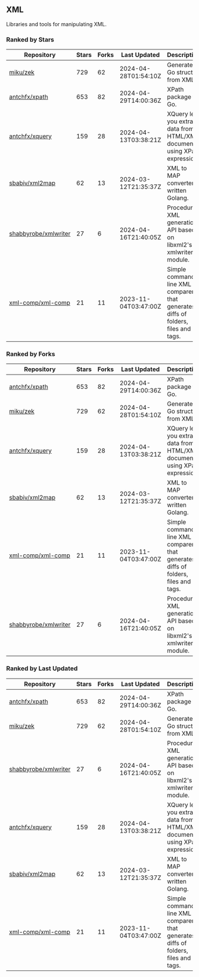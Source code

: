 ## XML

Libraries and tools for manipulating XML.

### Ranked by Stars

| Repository | Stars | Forks | Last Updated | Description | 
|------------|-------|-------|--------------|-------------|
| [miku/zek](https://github.com/miku/zek) | 729 | 62 | 2024-04-28T01:54:10Z |  Generate a Go struct from XML. |
| [antchfx/xpath](https://github.com/antchfx/xpath) | 653 | 82 | 2024-04-29T14:00:36Z |  XPath package for Go. |
| [antchfx/xquery](https://github.com/antchfx/xquery) | 159 | 28 | 2024-04-13T03:38:21Z |  XQuery lets you extract data from HTML/XML documents using XPath expression. |
| [sbabiv/xml2map](https://github.com/sbabiv/xml2map) | 62 | 13 | 2024-03-12T21:35:37Z |  XML to MAP converter written Golang. |
| [shabbyrobe/xmlwriter](https://github.com/shabbyrobe/xmlwriter) | 27 | 6 | 2024-04-16T21:40:05Z |  Procedural XML generation API based on libxml2's xmlwriter module. |
| [xml-comp/xml-comp](https://github.com/xml-comp/xml-comp) | 21 | 11 | 2023-11-04T03:47:00Z |  Simple command line XML comparer that generates diffs of folders, files and tags. |

### Ranked by Forks

| Repository | Stars | Forks | Last Updated | Description | 
|------------|-------|-------|--------------|-------------|
| [antchfx/xpath](https://github.com/antchfx/xpath) | 653 | 82 | 2024-04-29T14:00:36Z |  XPath package for Go. |
| [miku/zek](https://github.com/miku/zek) | 729 | 62 | 2024-04-28T01:54:10Z |  Generate a Go struct from XML. |
| [antchfx/xquery](https://github.com/antchfx/xquery) | 159 | 28 | 2024-04-13T03:38:21Z |  XQuery lets you extract data from HTML/XML documents using XPath expression. |
| [sbabiv/xml2map](https://github.com/sbabiv/xml2map) | 62 | 13 | 2024-03-12T21:35:37Z |  XML to MAP converter written Golang. |
| [xml-comp/xml-comp](https://github.com/xml-comp/xml-comp) | 21 | 11 | 2023-11-04T03:47:00Z |  Simple command line XML comparer that generates diffs of folders, files and tags. |
| [shabbyrobe/xmlwriter](https://github.com/shabbyrobe/xmlwriter) | 27 | 6 | 2024-04-16T21:40:05Z |  Procedural XML generation API based on libxml2's xmlwriter module. |

### Ranked by Last Updated

| Repository | Stars | Forks | Last Updated | Description | 
|------------|-------|-------|--------------|-------------|
| [antchfx/xpath](https://github.com/antchfx/xpath) | 653 | 82 | 2024-04-29T14:00:36Z |  XPath package for Go. |
| [miku/zek](https://github.com/miku/zek) | 729 | 62 | 2024-04-28T01:54:10Z |  Generate a Go struct from XML. |
| [shabbyrobe/xmlwriter](https://github.com/shabbyrobe/xmlwriter) | 27 | 6 | 2024-04-16T21:40:05Z |  Procedural XML generation API based on libxml2's xmlwriter module. |
| [antchfx/xquery](https://github.com/antchfx/xquery) | 159 | 28 | 2024-04-13T03:38:21Z |  XQuery lets you extract data from HTML/XML documents using XPath expression. |
| [sbabiv/xml2map](https://github.com/sbabiv/xml2map) | 62 | 13 | 2024-03-12T21:35:37Z |  XML to MAP converter written Golang. |
| [xml-comp/xml-comp](https://github.com/xml-comp/xml-comp) | 21 | 11 | 2023-11-04T03:47:00Z |  Simple command line XML comparer that generates diffs of folders, files and tags. |

